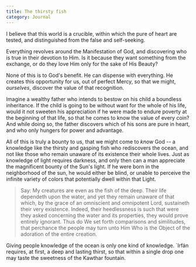 ```yaml
---
title: The thirsty fish
category: Journal
---
```


I believe that this world is a crucible, within which the pure of heart are
tested, and distinguished from the false and self-seeking.

Everything revolves around the Manifestation of God, and discovering who is
true in their devotion to Him. Is it because they want something from the
exchange, or do they love Him only for the sake of His Beauty?

None of this is to God's benefit. He can dispense with everything. He creates
this opportunity for us, out of perfect Mercy, so that we might, *ourselves*,
discover the value of that recognition.

Imagine a wealthy father who intends to bestow on his child a boundless
inheritance. If the child is going to be without want for the whole of his
life, would it not sweeten his appreciation if he were made to endure poverty
at the beginning of that life, so that he comes to know the value of every
coin? And while doing so, the father discovers which of his sons are pure in
heart, and who only hungers for power and advantage.

All of this is truly a bounty to us, that we might come to *know* God -- a
knowledge like the thirsty and gasping fish who rediscovers the ocean, and not
like those who remain unaware of its existence their whole lives. Just as
knowledge of light requires darkness, and only then can a man appreciate the
magnificent bounty of the Sun's light. If he were born in the neighborhood of
the sun, he would either be blind, or unable to perceive the infinite variety
of colors that potentially dwell within that Light.

> Say: My creatures are even as the fish of the deep. Their life
> dependeth upon the water, and yet they remain unaware of that which,
> by the grace of an omniscient and omnipotent Lord, sustaineth their
> very existence. Indeed, their heedlessness is such that were they
> asked concerning the water and its properties, they would prove
> entirely ignorant. Thus do We set forth comparisons and similitudes,
> that perchance the people may turn unto Him Who is the Object of the
> adoration of the entire creation.

Giving people knowledge of the ocean is only one kind of knowledge.
\`Irfán requires, at first, a deep and lasting thirst, so that within a
single drop one may taste the sweetness of the Kawthar fountain.
